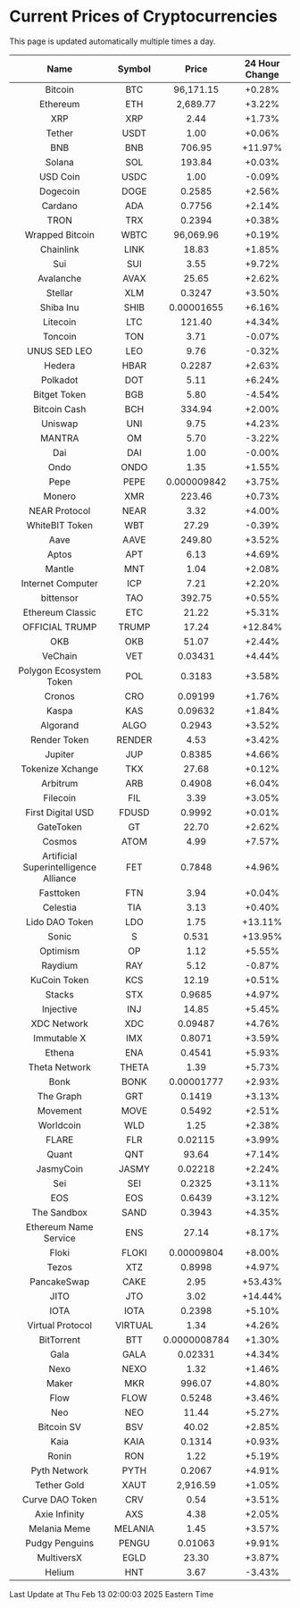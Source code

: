 # Current Prices of Cryptocurrencies
This page is updated automatically multiple times a day.

| Name | Symbol | Price | 24 Hour Change |
| :---: |:---:| :---: | :---: |
| Bitcoin | BTC | 96,171.15 | +0.28% |
| Ethereum | ETH | 2,689.77 | +3.22% |
| XRP | XRP | 2.44 | +1.73% |
| Tether | USDT | 1.00 | +0.06% |
| BNB | BNB | 706.95 | +11.97% |
| Solana | SOL | 193.84 | +0.03% |
| USD Coin | USDC | 1.00 | -0.09% |
| Dogecoin | DOGE | 0.2585 | +2.56% |
| Cardano | ADA | 0.7756 | +2.14% |
| TRON | TRX | 0.2394 | +0.38% |
| Wrapped Bitcoin | WBTC | 96,069.96 | +0.19% |
| Chainlink | LINK | 18.83 | +1.85% |
| Sui | SUI | 3.55 | +9.72% |
| Avalanche | AVAX | 25.65 | +2.62% |
| Stellar | XLM | 0.3247 | +3.50% |
| Shiba Inu | SHIB | 0.00001655 | +6.16% |
| Litecoin | LTC | 121.40 | +4.34% |
| Toncoin | TON | 3.71 | -0.07% |
| UNUS SED LEO | LEO | 9.76 | -0.32% |
| Hedera | HBAR | 0.2287 | +2.63% |
| Polkadot | DOT | 5.11 | +6.24% |
| Bitget Token | BGB | 5.80 | -4.54% |
| Bitcoin Cash | BCH | 334.94 | +2.00% |
| Uniswap | UNI | 9.75 | +4.23% |
| MANTRA | OM | 5.70 | -3.22% |
| Dai | DAI | 1.00 | -0.00% |
| Ondo | ONDO | 1.35 | +1.55% |
| Pepe | PEPE | 0.000009842 | +3.75% |
| Monero | XMR | 223.46 | +0.73% |
| NEAR Protocol | NEAR | 3.32 | +4.00% |
| WhiteBIT Token | WBT | 27.29 | -0.39% |
| Aave | AAVE | 249.80 | +3.52% |
| Aptos | APT | 6.13 | +4.69% |
| Mantle | MNT | 1.04 | +2.08% |
| Internet Computer | ICP | 7.21 | +2.20% |
| bittensor | TAO | 392.75 | +0.55% |
| Ethereum Classic | ETC | 21.22 | +5.31% |
| OFFICIAL TRUMP | TRUMP | 17.24 | +12.84% |
| OKB | OKB | 51.07 | +2.44% |
| VeChain | VET | 0.03431 | +4.44% |
| Polygon Ecosystem Token | POL | 0.3183 | +3.58% |
| Cronos | CRO | 0.09199 | +1.76% |
| Kaspa | KAS | 0.09632 | +1.84% |
| Algorand | ALGO | 0.2943 | +3.52% |
| Render Token | RENDER | 4.53 | +3.42% |
| Jupiter | JUP | 0.8385 | +4.66% |
| Tokenize Xchange | TKX | 27.68 | +0.12% |
| Arbitrum | ARB | 0.4908 | +6.04% |
| Filecoin | FIL | 3.39 | +3.05% |
| First Digital USD | FDUSD | 0.9992 | +0.01% |
| GateToken | GT | 22.70 | +2.62% |
| Cosmos | ATOM | 4.99 | +7.57% |
| Artificial Superintelligence Alliance | FET | 0.7848 | +4.96% |
| Fasttoken | FTN | 3.94 | +0.04% |
| Celestia | TIA | 3.13 | +0.40% |
| Lido DAO Token | LDO | 1.75 | +13.11% |
| Sonic | S | 0.531 | +13.95% |
| Optimism | OP | 1.12 | +5.55% |
| Raydium | RAY | 5.12 | -0.87% |
| KuCoin Token | KCS | 12.19 | +0.51% |
| Stacks | STX | 0.9685 | +4.97% |
| Injective | INJ | 14.85 | +5.45% |
| XDC Network | XDC | 0.09487 | +4.76% |
| Immutable X | IMX | 0.8071 | +3.59% |
| Ethena | ENA | 0.4541 | +5.93% |
| Theta Network | THETA | 1.39 | +5.73% |
| Bonk | BONK | 0.00001777 | +2.93% |
| The Graph | GRT | 0.1419 | +3.13% |
| Movement | MOVE | 0.5492 | +2.51% |
| Worldcoin | WLD | 1.25 | +2.38% |
| FLARE | FLR | 0.02115 | +3.99% |
| Quant | QNT | 93.64 | +7.14% |
| JasmyCoin | JASMY | 0.02218 | +2.24% |
| Sei | SEI | 0.2325 | +3.11% |
| EOS | EOS | 0.6439 | +3.12% |
| The Sandbox | SAND | 0.3943 | +4.35% |
| Ethereum Name Service | ENS | 27.14 | +8.17% |
| Floki | FLOKI | 0.00009804 | +8.00% |
| Tezos | XTZ | 0.8998 | +4.97% |
| PancakeSwap | CAKE | 2.95 | +53.43% |
| JITO | JTO | 3.02 | +14.44% |
| IOTA | IOTA | 0.2398 | +5.10% |
| Virtual Protocol | VIRTUAL | 1.34 | +4.26% |
| BitTorrent | BTT | 0.0000008784 | +1.30% |
| Gala | GALA | 0.02331 | +4.34% |
| Nexo | NEXO | 1.32 | +1.46% |
| Maker | MKR | 996.07 | +4.80% |
| Flow | FLOW | 0.5248 | +3.46% |
| Neo | NEO | 11.44 | +5.27% |
| Bitcoin SV | BSV | 40.02 | +2.85% |
| Kaia | KAIA | 0.1314 | +0.93% |
| Ronin | RON | 1.22 | +5.19% |
| Pyth Network | PYTH | 0.2067 | +4.91% |
| Tether Gold | XAUT | 2,916.59 | +1.05% |
| Curve DAO Token | CRV | 0.54 | +3.51% |
| Axie Infinity | AXS | 4.38 | +2.05% |
| Melania Meme | MELANIA | 1.45 | +3.57% |
| Pudgy Penguins | PENGU | 0.01063 | +9.91% |
| MultiversX | EGLD | 23.30 | +3.87% |
| Helium | HNT | 3.67 | -3.43% |

Last Update at Thu Feb 13 02:00:03 2025 Eastern Time